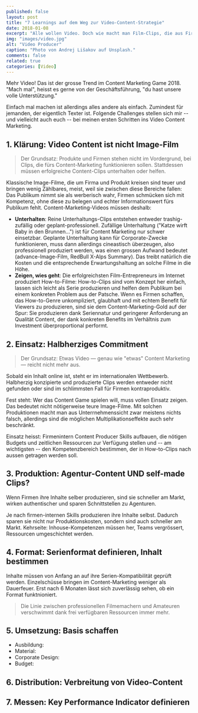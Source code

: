 ```yaml
---
published: false
layout: post
title: "7 Learnings auf dem Weg zur Video-Content-Strategie"
date: 2018-01-08
excerpt: "Alle wollen Video. Doch wie macht man Film-Clips, die aus Firmensicht Sinn machen und dabei ein Publikum gewinnen? Sieben Einsichten dazu."
img: "images/video.jpg"
alt: "Video Producer"
caption: "Photo von Andrej Lišakov auf Unsplash."
comments: false
related: true
categories: [Video]
---
```



Mehr Video! Das ist der grosse Trend im Content Marketing Game 2018. "Mach mal", heisst es gerne von der Geschäftsführung, "du hast unsere volle Unterstützung."

Einfach mal machen ist allerdings alles andere als einfach. Zumindest für jemanden, der eigentlich Texter ist. Folgende Challenges stellen sich mir -- und vielleicht auch euch -- bei meinen ersten Schritten ins Video Content Marketing. 


## 1. Klärung: Video Content ist nicht Image-Film

> Der Grundsatz: Produkte und Firmen stehen nicht im Vordergrund, bei Clips, die fürs Content-Marketing funktionieren sollen. Stattdessen müssen erfolgreiche Content-Clips unterhalten oder helfen. 

Klassische Image-Filme, die um Firma und Produkt kreisen sind teuer und bringen wenig Zählbares, meist, weil sie zwischen diese Bereiche fallen: Das Publikum nimmt sie als werberisch wahr, Firmen schmücken sich mit Kompetenz, ohne diese zu belegen und echter Informationswert fürs Publikum fehlt. Content-Marketing-Videos müssen deshalb: 

- **Unterhalten**: Reine Unterhaltungs-Clips entstehen entweder trashig-zufällig oder geplant-professionell. Zufällige Unterhaltung ("Katze wirft Baby in den Brunnen…") ist für Content Marketing nur schwer einsetzbar. Geplante Unterhaltung kann für Corporate-Zwecke funktionieren, muss dann allerdings cineastisch überzeugen, also professionell produziert werden, was einen grossen Aufwand bedeutet (advance-Image-Film, RedBull X-Alps Summary). Das treibt natürlich die Kosten und die entsprechende Erwartungshaltung an solche Filme in die Höhe.
- **Zeigen, wies geht**: Die erfolgreichsten Film-Entrepreneurs im Internet produziert How-to-Filme: How-to-Clips sind vom Konzept her einfach, lassen sich leicht als Serie produzieren und helfen dem Publikum bei einem konkreten Problem aus der Patsche. Wenn es Firmen schaffen, das How-to-Genre unkompliziert, glaubhaft und mit echtem Benefit für Viewers zu produzieren, sind sie dem Content-Marketing-Gold auf der Spur: Sie produzieren dank Seriennatur und geringerer Anforderung an Qualität Content, der dank konkreten Benefits im Verhältnis zum Investment überproportional performt.

## 2. Einsatz: Halbherziges Commitment

> Der Grundsatz: Etwas Video — genau wie "etwas" Content Marketing — reicht nicht mehr aus. 

Sobald ein Inhalt online ist, steht er im internationalen Wettbewerb. Halbherzig konzipierte und produzierte Clips werden entweder nicht gefunden oder sind im schlimmsten Fall für Firmen kontraproduktiv. 

Fest steht: Wer das Content Game spielen will, muss vollen Einsatz zeigen. Das bedeutet nicht nötigerweise teure Image-Filme. Mit solchen Produktionen macht man aus Unterrnehmenssicht zwar meistens nichts falsch, allerdings sind die möglichen Multiplikationseffekte auch sehr beschränkt. 

Einsatz heisst: Firmenintern Content Producer Skills aufbauen, die nötigen Budgets und zeitlichen Ressourcen zur Verfügung stellen und -- am wichtigsten -- den Kompetenzbereich bestimmen, der in How-to-Clips nach aussen getragen werden soll. 

## 3. Produktion: Agentur-Content UND self-made Clips?

Wenn Firmen ihre Inhalte selber produzieren, sind sie schneller am Markt, wirken authentischer und sparen Schnittstellen zu Agenturen.

Je nach firmen-internen Skills  produzieren ihre Inhalte selbst. Dadurch sparen sie nicht nur Produktionskosten, sondern sind auch schneller am Markt. Kehrseite: Inhouse-Kompetenzen müssen her, Teams vergrössert, Ressourcen umgeschichtet werden.

## 4. Format: Serienformat definieren, Inhalt bestimmen

Inhalte müssen von Anfang an auf ihre Serien-Kompatibilität geprüft werden. Einzelschüsse bringen im Content-Marketing weniger als Dauerfeuer. Erst nach 6 Monaten lässt sich zuverlässig sehen, ob ein Format funktnioniert.

> Die Linie zwischen professionellen Filmemachern und Amateuren verschwimmt dank frei verfügbaren Ressourcen immer mehr.


## 5. Umsetzung: Basis schaffen

- Ausbildung:
- Material:
- Corporate Design: 
- Budget: 

## 6. Distribution: Verbreitung von Video-Content



## 7.  Messen: Key Performance Indicator definieren



